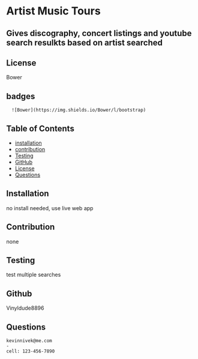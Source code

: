 # Artist Music Tours

## Gives discography, concert listings and youtube search resulkts based on artist searched


  ## License
  Bower
  


## badges

      ![Bower](https://img.shields.io/Bower/l/bootstrap)
    
## Table of Contents

- [installation](#installation)
- [contribution](#contribution)
- [Testing](#testing)
- [GitHub](#github)
- [License](#license)
- [Questions](#questions)

## Installation 
  no install needed, use live web app 


## Contribution  
  none

## Testing
  test multiple searches

## Github 
Vinyldude8896

## Questions
    kevinnivek@me.com
    - 
    cell: 123-456-7890
